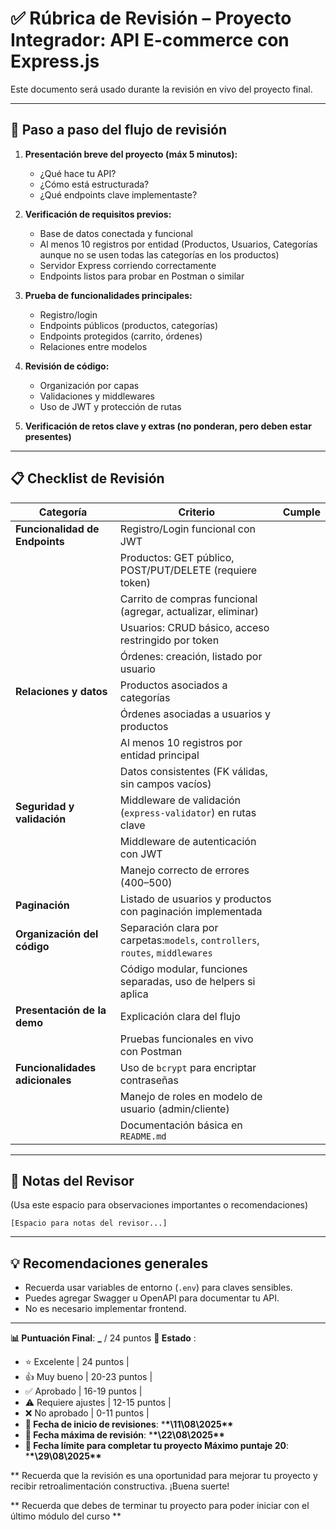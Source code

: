 # ✅ Rúbrica de Revisión – Proyecto Integrador: API E-commerce con Express.js

Este documento será usado durante la revisión en vivo del proyecto final.

---

## 🧭 Paso a paso del flujo de revisión

1. **Presentación breve del proyecto (máx 5 minutos):**

   - ¿Qué hace tu API?
   - ¿Cómo está estructurada?
   - ¿Qué endpoints clave implementaste?
2. **Verificación de requisitos previos:**

   - Base de datos conectada y funcional
   - Al menos 10 registros por entidad (Productos, Usuarios, Categorías aunque no se usen todas las categorías en los productos)
   - Servidor Express corriendo correctamente
   - Endpoints listos para probar en Postman o similar
3. **Prueba de funcionalidades principales:**

   - Registro/login
   - Endpoints públicos (productos, categorías)
   - Endpoints protegidos (carrito, órdenes)
   - Relaciones entre modelos
4. **Revisión de código:**

   - Organización por capas
   - Validaciones y middlewares
   - Uso de JWT y protección de rutas
5. **Verificación de retos clave y extras (no ponderan, pero deben estar presentes)**

---

## 📋 Checklist de Revisión

| Categoría                            | Criterio                                                                                | Cumple |
| ------------------------------------- | --------------------------------------------------------------------------------------- | ------ |
| **Funcionalidad de Endpoints**  | Registro/Login funcional con JWT                                                        |        |
|                                       | Productos: GET público, POST/PUT/DELETE (requiere token)                               |        |
|                                       | Carrito de compras funcional (agregar, actualizar, eliminar)                            |        |
|                                       | Usuarios: CRUD básico, acceso restringido por token                                    |        |
|                                       | Órdenes: creación, listado por usuario                                                |        |
| **Relaciones y datos**          | Productos asociados a categorías                                                       |        |
|                                       | Órdenes asociadas a usuarios y productos                                               |        |
|                                       | Al menos 10 registros por entidad principal                                             |        |
|                                       | Datos consistentes (FK válidas, sin campos vacíos)                                    |        |
| **Seguridad y validación**     | Middleware de validación (`express-validator`) en rutas clave                        |        |
|                                       | Middleware de autenticación con JWT                                                    |        |
|                                       | Manejo correcto de errores (400–500)                                                   |        |
| **Paginación**                 | Listado de usuarios y productos con paginación implementada                            |        |
| **Organización del código**   | Separación clara por carpetas:`models`, `controllers`, `routes`, `middlewares` |        |
|                                       | Código modular, funciones separadas, uso de helpers si aplica                          |        |
| **Presentación de la demo**    | Explicación clara del flujo                                                            |        |
|                                       | Pruebas funcionales en vivo con Postman                                                 |        |
| **Funcionalidades adicionales** | Uso de `bcrypt` para encriptar contraseñas                                           |        |
|                                       | Manejo de roles en modelo de usuario (admin/cliente)                                    |        |
|                                       | Documentación básica en `README.md`                                                 |        |

---

## 📝 Notas del Revisor

(Usa este espacio para observaciones importantes o recomendaciones)

```
[Espacio para notas del revisor...]
```

---

## 💡 Recomendaciones generales

- Recuerda usar variables de entorno (`.env`) para claves sensibles.
- Puedes agregar Swagger u OpenAPI para documentar tu API.
- No es necesario implementar frontend.

---

**📊 Puntuación Final**: **\_** / 24 puntos
**🎯 Estado** :

- ⭐ Excelente | 24 puntos |
- 👍 Muy bueno | 20-23 puntos |
- ✅ Aprobado | 16-19 puntos |
- ⚠️ Requiere ajustes | 12-15 puntos |
- ❌ No aprobado | 0-11 puntos |
- **📅 Fecha de inicio de revisiones**: \***\*\11\08\2025\*\***
- **📅 Fecha máxima de revisión**: \***\*\22\08\2025\*\***
- **📅 Fecha límite para completar tu proyecto Máximo puntaje 20**: \***\*\29\08\2025\*\***

** Recuerda que la revisión es una oportunidad para mejorar tu proyecto y recibir retroalimentación constructiva. ¡Buena suerte! 

 ** Recuerda que debes de terminar tu proyecto para poder iniciar con el último módulo del curso **

